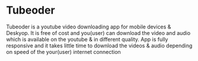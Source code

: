 # Tubeoder
Tubeoder is a youtube video downloading app for mobile devices & Deskyop. It is free of cost and you(user) can download the video and audio which is available on the youtube & in different quality. App is fully responsive and it takes little time to download the videos & audio depending on speed of the your(user) internet connection

